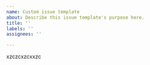 ```yaml
---
name: Custom issue template
about: Describe this issue template's purpose here.
title: ''
labels: ''
assignees: ''

---
```


xzczcxzcxxzc
